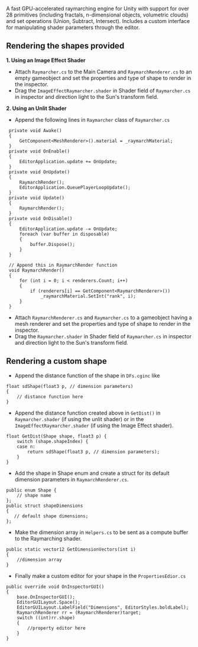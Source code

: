 A fast GPU-accelerated raymarching engine for Unity with support for over 28 primitives (including fractals, n-dimensional objects, volumetric clouds) and set operations (Union, Subtract, Intersect). Includes a custom interface for manipulating shader parameters through the editor.<br>

## Rendering the shapes provided

**1. Using an Image Effect Shader**
* Attach `Raymarcher.cs` to the Main Camera and `RaymarchRenderer.cs` to an empty gameobject and set the properties and type of shape to render in the inspector.
* Drag the `ImageEffectRaymarcher.shader` in Shader field of `Raymarcher.cs` in inspector and direction light to the Sun's transform field.

**2. Using an Unlit Shader**
* Append the following lines in `Raymarcher` class of `Raymarcher.cs`
```
 private void Awake()
 {
     GetComponent<MeshRenderer>().material = _raymarchMaterial;
 }
 private void OnEnable()
 {
     EditorApplication.update += OnUpdate;
 }   
 private void OnUpdate()
 {
     RaymarchRender();
     EditorApplication.QueuePlayerLoopUpdate();
 } 
 private void Update()
 {
     RaymarchRender();
 }
 private void OnDisable()
 {
     EditorApplication.update -= OnUpdate;
     foreach (var buffer in disposable)
     {
         buffer.Dispose();
     }
 }
 
 // Append this in RaymarchRender function
 void RaymarchRender()
 {  
     for (int i = 0; i < renderers.Count; i++)
     {
         if (renderers[i] == GetComponent<RaymarchRenderer>())            
             _raymarchMaterial.SetInt("rank", i);
     }
 }
```
* Attach `RaymarchRenderer.cs` and `Raymarcher.cs` to a gameobject having a mesh renderer and set the properties and type of shape to render in the inspector.
* Drag the `Raymarcher.shader` in Shader field of `Raymarcher.cs` in inspector and direction light to the Sun's transform field. 

## Rendering a custom shape

* Append the distance function of the shape in `DFs.cginc` like
```
float sdShape(float3 p, // dimension parameters)	
{
    // distance function here
}
```   
* Append the distance function created above in `GetDist()` in `Raymarcher.shader` (if using the unlit shader) or in the `ImageEffectRaymarcher.shader` (if using the Image Effect shader).
```
float GetDist(Shape shape, float3 p) {
    switch (shape.shapeIndex) {
    case n:
        return sdShape(float3 p, // dimension parameters);
    }
}
```
* Add the shape in Shape enum and create a struct for its default dimension parameters in `RaymarchRenderer.cs`. 
```
public enum Shape {
    // shape name
};
public struct shapeDimensions
{
   // default shape dimensions;
};
```
* Make the dimension array in `Helpers.cs` to be sent as a compute buffer to the Raymarching shader.
```
public static vector12 GetDimensionVectors(int i)
{
    //dimension array
}
```
* Finally make a custom editor for your shape in the `PropertiesEdior.cs`
```
public override void OnInspectorGUI()
{
    base.OnInspectorGUI();
    EditorGUILayout.Space();
    EditorGUILayout.LabelField("Dimensions", EditorStyles.boldLabel);
    RaymarchRenderer rr = (RaymarchRenderer)target;
    switch ((int)rr.shape)
    {
        //property editor here
    }
}
```



